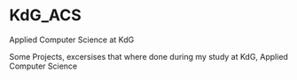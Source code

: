 # KdG_ACS
Applied Computer Science at KdG 


Some Projects, excersises that where done during my study at KdG, Applied Computer Science
